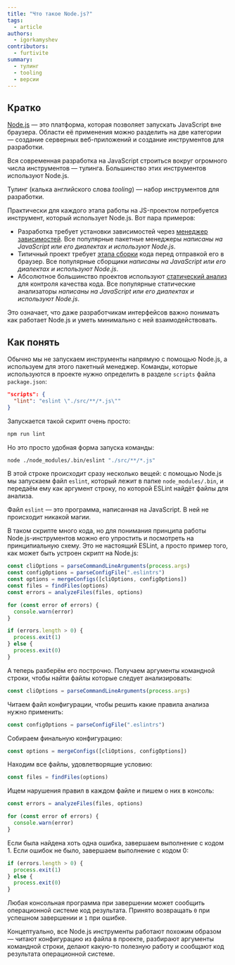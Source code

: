 ```yaml
---
title: "Что такое Node.js?"
tags:
  - article
authors:
  - igorkamyshev
contributors:
  - furtivite
summary:
  - тулинг
  - tooling
  - версии
---
```

## Кратко

[Node.js](/tools/nodejs) — это платформа, которая позволяет запускать JavaScript вне браузера. Области её применения можно разделить на две категории — создание серверных веб-приложений и создание инструментов для разработки.

Вся современная разработка на JavaScript строиться вокруг огромного числа инструментов — тулинга. Большинство этих инструментов используют Node.js.

Тулинг (калька английского слова _tooling_) — набор инструментов для разработки.

Практически для каждого этапа работы на JS-проектом потребуется инструмент, который использует Node.js. Вот пара примеров:

- Разработка требует установки зависимостей через [менеджер зависимостей](/tools/package-managers). Все популярные пакетные менеджеры _написаны на JavaScript или его диалектах и используют Node.js_.
- Типичный проект требует [этапа сборки](/tools/bundlers) кода перед отправкой его в браузер. Все популярные сборщики _написаны на JavaScript или его диалектах и используют Node.js_.
- Абсолютное большинство проектов используют [статический анализ](/tools/static-analysis) для контроля качества кода. Все популярные статические анализаторы _написаны на JavaScript или его диалектах и используют Node.js_.

Это означает, что даже разработчикам интерфейсов важно понимать как работает Node.js и уметь минимально с ней взаимодействовать.

## Как понять

Обычно мы не запускаем инструменты напрямую с помощью Node.js, а используем для этого пакетный менеджер. Команды, которые используются в проекте нужно определить в разделе `scripts` файла `package.json`:

```json
"scripts": {
  "lint": "eslint \"./src/**/*.js\""
}
```

Запускается такой скрипт очень просто:

```bash
npm run lint
```

Но это просто удобная форма запуска команды:

```bash
node ./node_modules/.bin/eslint "./src/**/*.js"
```

В этой строке происходит сразу несколько вещей: с помощью Node.js мы запускаем файл `eslint`, который лежит в папке `node_modules/.bin`, и передаём ему как аргумент строку, по которой ESLint найдёт файлы для анализа.

Файл `eslint` — это программа, написанная на JavaScript. В ней не происходит никакой магии.

В таком скрипте много кода, но для понимания принципа работы Node.js-инструментов можно его упростить и посмотреть на принципиальную схему. Это не настоящий ESLint, а просто пример того, как может быть устроен скрипт на Node.js:

```js
const cliOptions = parseCommandLineArguments(process.args)
const configOptions = parseConfigFile(".eslintrs")
const options = mergeConfigs([cliOptions, configOptions])
const files = findFiles(options)
const errors = analyzeFiles(files, options)

for (const error of errors) {
  console.warn(error)
}

if (errors.length > 0) {
  process.exit(1)
} else {
  process.exit(0)
}
```

А теперь разберём его построчно. Получаем аргументы командной строки, чтобы найти файлы которые следует анализировать:

```js
const cliOptions = parseCommandLineArguments(process.args)
```

Читаем файл конфигурации, чтобы решить какие правила анализа нужно применить:

```js
const configOptions = parseConfigFile(".eslintrs")
```

Собираем финальную конфигурацию:

```js
const options = mergeConfigs([cliOptions, configOptions])
```

Находим все файлы, удовлетворящие условию:

```js
const files = findFiles(options)
```

Ищем нарушения правил в каждом файле и пишем о них в консоль:

```js
const errors = analyzeFiles(files, options)

for (const error of errors) {
  console.warn(error)
}
```

Если была найдена хоть одна ошибка, завершаем выполнение с кодом 1. Если ошибок не было, завершаем выполнение с кодом 0:

```js
if (errors.length > 0) {
  process.exit(1)
} else {
  process.exit(0)
}
```

Любая консольная программа при завершении может сообщить операционной системе код результата. Принято возвращать `0` при успешном завершении и `1` при ошибке.

Концептуально, все Node.js инструменты работают похожим образом — читают конфигурацию из файла в проекте, разбирают аргументы командной строки, делают какую-то полезную работу и сообщают код результата операционной системе.
